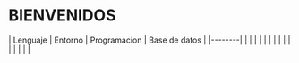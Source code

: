 # **BIENVENIDOS** 

| Lenguaje | Entorno | Programacion | Base de datos |
|--------|
|  |  |  | |
|  |  |  | |
|  |  |  | |
